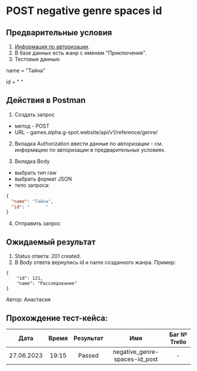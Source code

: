POST negative genre spaces id
===

Предварительные условия
--

1. [Информация по авторизации](https://github.com/victoretc/GSPOTtestingdocumentation/blob/main/games/Authorization_data.md).
2. В базе данных есть жанр с именем "Приключения".
3. Тестовые данные:

name = "Тайна"

id = "     "

Действия в Postman
--
1. Создать запрос
- метод - POST
- URL - games.alpha.g-spot.website/api/v1/reference/genre/

2. Вкладка Authorization
ввести данные по авторизации - см. информацию по авторизации в предварительных условиях.

3. Вкладка Body
- выбрать тип raw
- выбрать формат JSON
- тело запроса:

```json
{
  "name": "Тайна",
  "id": "      "
}
```

4. Отправить запрос

Ожидаемый результат
--

1. Status ответа: 201 created.
2. В Body ответа вернулись id и name созданного жанра. Пример:

```
{
    "id": 121,
    "name": "Расследование"
}
```

Автор: Анастасия

Прохождение тест-кейса:
----------------

|**Дата**|**Время**|**Результат**|**Имя**|**Баг № Trello**|
| :-: | :-: | :-: | :-: | :-: |
|27.06.2023|19:15|Passed|negative_genre-spaces-id_post|-|
